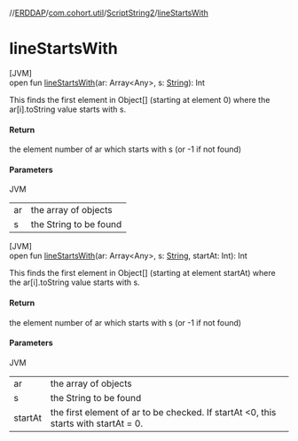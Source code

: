 //[ERDDAP](../../../index.md)/[com.cohort.util](../index.md)/[ScriptString2](index.md)/[lineStartsWith](line-starts-with.md)

# lineStartsWith

[JVM]\
open fun [lineStartsWith](line-starts-with.md)(ar: Array&lt;Any&gt;, s: [String](https://docs.oracle.com/en/java/javase/17/docs/api/java.base/java/lang/String.html)): Int

This finds the first element in Object[] (starting at element 0) where the ar[i].toString value starts with s.

#### Return

the element number of ar which starts with s (or -1 if not found)

#### Parameters

JVM

| | |
|---|---|
| ar | the array of objects |
| s | the String to be found |

[JVM]\
open fun [lineStartsWith](line-starts-with.md)(ar: Array&lt;Any&gt;, s: [String](https://docs.oracle.com/en/java/javase/17/docs/api/java.base/java/lang/String.html), startAt: Int): Int

This finds the first element in Object[] (starting at element startAt) where the ar[i].toString value starts with s.

#### Return

the element number of ar which starts with s (or -1 if not found)

#### Parameters

JVM

| | |
|---|---|
| ar | the array of objects |
| s | the String to be found |
| startAt | the first element of ar to be checked. If startAt &lt;0, this starts with startAt = 0. |